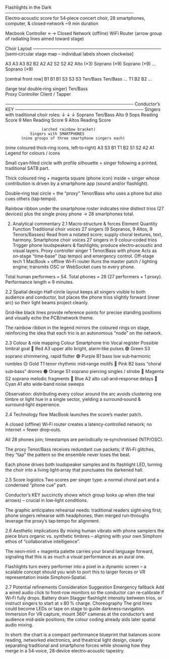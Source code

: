 Flashlights in the Dark
─────────────────────────────────────────
Electro‑acoustic score
for 54‑piece concert choir, 28 smartphones, computer, & closed‑network
~9 min duration

Macbook
Controller            ←→   Closed Network (offline)
                            WiFi Router
(arrow group of radiating lines aimed toward stage)

Choir Layout
─────────────────────────────────────────
[semi‑circular stage map – individual labels shown clockwise]

A3   A3   A3                                                   B2   B2
A2   A2                                                        S2   S2
A2                                                             Alto (×3)
Soprano (×9)   Soprano (×9)   …                                Soprano (×9)

[central front row]
B1   B1   B1   S3   S3   S3   Ten/Bass   Ten/Bass   …   T1   B2   B2   …

(large teal double‑ring singer)
Ten/Bass  
Proxy Controller Client / Tapper

─────────────────────────────────────────
Conductor’s
KEY
─────────────────────────────────────────
Singers with traditional choir roles:
          ↓                         ↓                         ↓
   Soprano                   Ten/Bass                    Alto
   9 Sops Reading Score      9 Men Reading Score         9 Altos Reading Score

                    (arched rainbow bracket)
               Singers with SMARTPHONES
           (nine groups of three smartphone singers each)

 (nine coloured thick‑ring icons, left‑to‑right)
 A3   S3   B1   T1   B2   S1   S2   A2   A1
Legend for colours / icons

Small cyan‑filled circle with profile silhouette = singer following a printed, traditional SATB part.

Thick coloured ring + magenta square (phone icon) inside = singer whose contribution is driven by a smartphone app (sound and/or flashlight).

Double‑ring teal circle = the “proxy” Tenor/Bass who uses a phone but also cues others (tap‑tempo).

Rainbow ribbon under the smartphone roster indicates nine distinct trios (27 devices) plus the single proxy phone → 28 smartphones total.

2. Analytical commentary
2.1 Macro‑structure & forces
Element    Quantity    Function
Traditional choir voices    27 singers (9 Sopranos, 9 Altos, 9 Tenors/Basses)    Read from a notated score; supply choral textures, text, harmony.
Smartphone choir voices    27 singers in 9 colour‑coded trios    Trigger phone loudspeakers & flashlights; produce electro‑acoustic and visual layers.
Proxy controller singer    1 Tenor/Bass with phone    Acts as on‑stage “time‑base” (tap tempo) and emergency control.
Off‑stage tech    1 MacBook + offline Wi‑Fi router    Runs the master patch / lighting engine; transmits OSC or WebSocket cues to every phone.

Total human performers = 54.
Total phones = 28 (27 performers + 1 proxy).
Performance length ≈ 9 minutes.

2.2 Spatial design
Half‑circle layout keeps all singers visible to both audience and conductor, but places the phone trios slightly forward (inner arc) so their light beams project cleanly.

Grid‑like black lines provide reference points for precise standing positions and visually echo the PCB/network theme.

The rainbow ribbon in the legend mirrors the coloured rings on stage, reinforcing the idea that each trio is an autonomous “node” on the network.

2.3 Colour & role mapping
Colour    Smartphone trio    Vocal register    Possible timbral goal
🔴 Red    A3    upper alto    bright, alarm‑like pulses
🟢 Green    S3    soprano    shimmering, rapid flutter
🟣 Purple    B1    bass    low sub‑harmonic rumbles
🟡 Gold    T1    tenor    rhythmic mid‑range motifs
🌸 Pink    B2    bass    “choral sub‑bass” drones
🟠 Orange    S1    soprano    piercing singles / strobe
💖 Magenta    S2    soprano    melodic fragments
🔵 Blue    A2    alto    call‑and‑response delays
🩵 Cyan    A1    alto    wide‑band noise sweeps

Observation: distributing every colour around the arc avoids clustering one timbre or light hue in a single sector, yielding a surround‑sound & surround‑light experience.

2.4 Technology flow
MacBook launches the score’s master patch.

A closed (offline) Wi‑Fi router creates a latency‑controlled network; no internet = fewer drop‑outs.

All 28 phones join; timestamps are periodically re‑synchronised (NTP/OSC).

The proxy Tenor/Bass receives redundant cue packets; if Wi‑Fi glitches, they “tap” the pattern so the ensemble never loses the beat.

Each phone drives both loudspeaker samples and its flashlight LED, turning the choir into a living light‑array that punctuates the darkened hall.

2.5 Score logistics
Two scores per singer type: a normal choral part and a condensed “phone cue” part.

Conductor’s KEY succinctly shows which group looks up when (the teal arrows) – crucial in low‑light conditions.

The graphic anticipates rehearsal needs: traditional readers sight‑sing first; phone singers rehearse with headphones; then merged run‑throughs leverage the proxy’s tap‑tempo for alignment.

2.6 Aesthetic implications
By mixing human vibrato with phone samplers the piece blurs organic vs. synthetic timbres – aligning with your own Simphoni ethos of “collaborative intelligence”.

The neon‑mint + magenta palette carries your brand language forward, signaling that this is as much a visual performance as an aural one.

Flashlights turn every performer into a pixel in a dynamic screen – a scalable concept should you wish to port this to larger forces or VR representation inside Simphoni‑Spatial.

2.7 Potential refinements
Consideration    Suggestion
Emergency fallback    Add a wired audio click to front‑row monitors so the conductor can re‑calibrate if Wi‑Fi fully drops.
Battery drain    Stagger flashlight intensity between trios, or instruct singers to start at ≥ 80 % charge.
Choreography    The grid lines could become LEDs or tape on stage to guide darkness‑navigation.
Immersion    For VR capture, mount 360° cameras at the conductor’s and audience mid‑aisle positions; the colour coding already aids later spatial audio mixing.

In short: the chart is a compact performance blueprint that balances score reading, networked electronics, and theatrical light design, clearly separating traditional and smartphone forces while showing how they merge in a 54‑voice, 28‑device electro‑acoustic tapestry.
